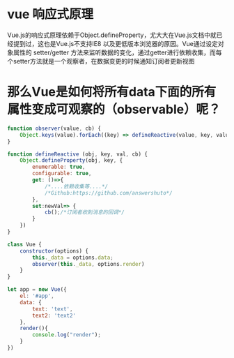 # vue 响应式原理

Vue.js的响应式原理依赖于Object.defineProperty，尤大大在Vue.js文档中就已经提到过，这也是Vue.js不支持IE8 以及更低版本浏览器的原因。Vue通过设定对象属性的 setter/getter 方法来监听数据的变化，通过getter进行依赖收集，而每个setter方法就是一个观察者，在数据变更的时候通知订阅者更新视图

# 那么Vue是如何将所有data下面的所有属性变成可观察的（observable）呢？

```js
function observer(value, cb) {
    Object.keys(value).forEach((key) => defineReactive(value, key, value[key] , cb))
}

function defineReactive (obj, key, val, cb) {
    Object.defineProperty(obj, key, {
        enumerable: true,
        configurable: true,
        get: ()=>{
            /*....依赖收集等....*/
            /*Github:https://github.com/answershuto*/
        },
        set:newVal=> {
            cb();/*订阅者收到消息的回调*/
        }
    })
}

class Vue {
    constructor(options) {
        this._data = options.data;
        observer(this._data, options.render)
    }
}

let app = new Vue({
    el: '#app',
    data: {
        text: 'text',
        text2: 'text2'
    },
    render(){
        console.log("render");
    }
})
```